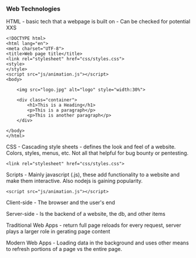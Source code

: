 ### Web Technologies

HTML - basic tech that a webpage is built on - Can be checked for potential XXS

```
<!DOCTYPE html>
<html lang="en">
<meta charset="UTF-8">
<title>Web page title</title>
<link rel="stylesheet" href="css/styles.css">
<style>
</style>
<script src="js/animation.js"></script>
<body>

	<img src="logo.jpg" alt="logo" style="width:30%">

	<div class="container">
		<h1>This is a Heading</h1>
		<p>This is a paragraph</p>
		<p>This is another paragraph</p>
	</div>

</body>
</html>
```

CSS - Cascading style sheets - defines the look and feel of a website.  Colors, styles, menus, etc.  Not all that helpful for bug bounty or pentesting.

```
<link rel="stylesheet" href="css/styles.css">
```

Scripts - Mainly javascript (.js), these add functionality to a website and make them interactive.  Also nodejs is gaining popularity.

```
<script src="js/animation.js"></script>
```

Client-side - The browser and the user's end

Server-side - Is the backend of a website, the db, and other items


Traditional Web Apps - return full page reloads for every request, server plays a larger role in gerating page content

Modern Web Apps - Loading data in the background and uses other means to refresh portions of a page vs the entire page.